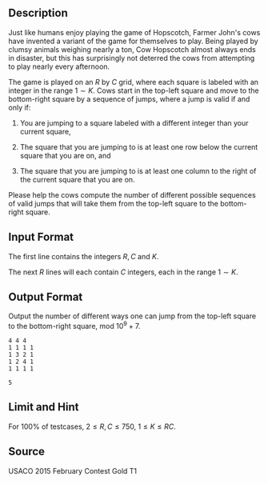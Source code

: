 ## Description

Just like humans enjoy playing the game of Hopscotch, Farmer John&apos;s cows have invented a variant of the game for themselves to play. Being played by clumsy animals weighing nearly a ton, Cow Hopscotch almost always ends in disaster, but this has surprisingly not deterred the cows from attempting to play nearly every afternoon.

The game is played on an $R$ by $C$ grid, where each square is labeled with an integer in the range $1\sim  K$. Cows start in the top-left square and move to the bottom-right square by a sequence of jumps, where a jump is valid if and only if:

1) You are jumping to a square labeled with a different integer than your current square,

2) The square that you are jumping to is at least one row below the current square that you are on, and

3) The square that you are jumping to is at least one column to the right of the current square that you are on.

Please help the cows compute the number of different possible sequences of valid jumps that will take them from the top-left square to the bottom-right square.

## Input Format
The first line contains the integers $R,C$ and $K$.

The next $R$ lines will each contain $C$ integers, each in the range $1\sim K$.

## Output Format
Output the number of different ways one can jump from the top-left square to the bottom-right square, mod $10^9+7$.


```input1
4 4 4 
1 1 1 1 
1 3 2 1 
1 2 4 1 
1 1 1 1
```

```output1
5
```

## Limit and Hint
For $100\%$ of testcases, $2\le R,C\le 750$, $1\le K\le RC$.

## Source 

USACO 2015 February Contest Gold T1